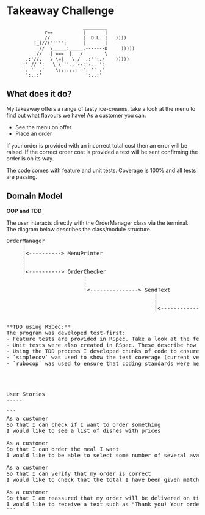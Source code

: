 Takeaway Challenge
==================
```
                            _________
              r==           |       |
           _  //            |  D.L. |   ))))
          |_)//(''''':      |       |
            //  \_____:_____.-------D     )))))
           //   | ===  |   /        \
       .:'//.   \ \=|   \ /  .:'':./    )))))
      :' // ':   \ \ ''..'--:'-.. ':
      '. '' .'    \:.....:--'.-'' .'
       ':..:'                ':..:'

 ```


What does it do?
-------

My takeaway offers a range of tasty ice-creams, take a look at the menu to find out what flavours we have! As a customer you can:
- See the menu on offer
- Place an order

If your order is provided with an incorrect total cost then an error will be raised. If the correct order cost is provided a text will be sent confirming the order is on its way.

The code comes with feature and unit tests. Coverage is 100% and all tests are passing.


Domain Model
--------

**OOP and TDD**

The user interacts directly with the OrderManager class via the terminal. The diagram below describes the class/module structure.

<pre>
OrderManager  
     |  
     |<----------> MenuPrinter  
     |  
     |
     |<----------> OrderChecker
                        |
                        |
                        |<---------------> SendText
                                              |
                                              |
                                              |<--------------> DeliveryTime
   

**TDD using RSpec:**
The program was developed test-first:
- Feature tests are provided in RSpec. Take a look at the features tests [here](specs/features/user_stories_spec.rb).
- Unit tests were also created in RSpec. These describe how I intend specific blocks of code to work in isolation. 
- Using the TDD process I developed chunks of code to ensure my unit tests passed. I followed the RED, GREEN, REFACTOR process before moving onto the next unit/feature test.
- `simplecov` was used to show the test coverage (current version shows 100% coverage).
- `rubocop` was used to ensure that coding standards were met in all files (no offenses in current version).




User Stories
-----

```
As a customer
So that I can check if I want to order something
I would like to see a list of dishes with prices

As a customer
So that I can order the meal I want
I would like to be able to select some number of several available dishes

As a customer
So that I can verify that my order is correct
I would like to check that the total I have been given matches the sum of the various dishes in my order

As a customer
So that I am reassured that my order will be delivered on time
I would like to receive a text such as "Thank you! Your order was placed and will be delivered before 18:52" after I have ordered
```
